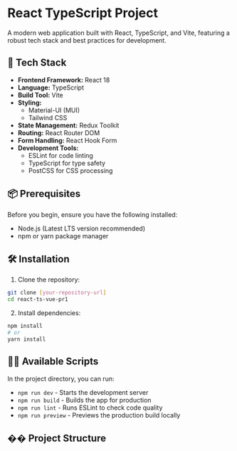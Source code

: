# React TypeScript Project

A modern web application built with React, TypeScript, and Vite, featuring a robust tech stack and best practices for development.

## 🚀 Tech Stack

- **Frontend Framework:** React 18
- **Language:** TypeScript
- **Build Tool:** Vite
- **Styling:**
  - Material-UI (MUI)
  - Tailwind CSS
- **State Management:** Redux Toolkit
- **Routing:** React Router DOM
- **Form Handling:** React Hook Form
- **Development Tools:**
  - ESLint for code linting
  - TypeScript for type safety
  - PostCSS for CSS processing

## 📦 Prerequisites

Before you begin, ensure you have the following installed:

- Node.js (Latest LTS version recommended)
- npm or yarn package manager

## 🛠️ Installation

1. Clone the repository:

```bash
git clone [your-repository-url]
cd react-ts-vue-pr1
```

2. Install dependencies:

```bash
npm install
# or
yarn install
```

## 🏃‍♂️ Available Scripts

In the project directory, you can run:

- `npm run dev` - Starts the development server
- `npm run build` - Builds the app for production
- `npm run lint` - Runs ESLint to check code quality
- `npm run preview` - Previews the production build locally

## ��️ Project Structure
